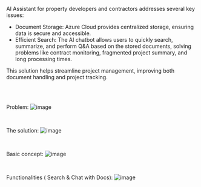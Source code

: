 AI Assistant for property developers and contractors addresses several key issues:

- Document Storage: Azure Cloud provides centralized storage, ensuring data is secure and accessible.
- Efficient Search: The AI chatbot allows users to quickly search, summarize, and perform Q&A based on the stored documents, solving problems like contract monitoring, fragmented project summary, and long processing times.

This solution helps streamline project management, improving both document handling and project tracking.

<br/>
<br/>

Problem:
![image](https://github.com/user-attachments/assets/da2b1687-61f2-43da-af49-2c41fa2f816c)

<br/>

The solution:
![image](https://github.com/user-attachments/assets/5b6ed2a7-2897-4724-b90c-8f306d2d773f)

<br/>

Basic concept:
![image](https://github.com/user-attachments/assets/82929580-a1ce-417b-bbcd-cff2907a8eea)

<br/>

Functionalities ( Search & Chat with Docs):
![image](https://github.com/user-attachments/assets/0b1c073a-4a17-48ee-b8f0-6c155321513e)
